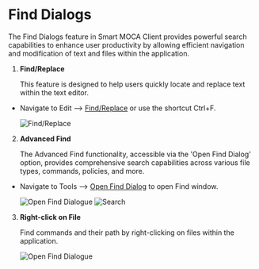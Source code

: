 # Find Dialogs

The Find Dialogs feature in Smart MOCA Client provides powerful search capabilities to enhance user productivity by allowing efficient navigation and modification of text and files within the application. 

1. **Find/Replace**

   This feature is designed to help users quickly locate and replace text within the text editor.

  - Navigate to Edit --> [Find/Replace](./menu-overview/edit.md) or use the shortcut Ctrl+F.

    ![Find/Replace](./.attachments/find1.png)

2. **Advanced Find**

   The Advanced Find functionality, accessible via the 'Open Find Dialog' option, provides comprehensive search capabilities across various file types, commands, policies, and more.

  - Navigate to Tools --> [Open Find Dialog](./menu-overview/tools.md) to open Find window.

    ![Open Find Dialogue](./.attachments/find2.png)
    ![Search](./.attachments/find3.png)

3. **Right-click on File**

   Find commands and their path by right-clicking on files within the application.

   ![Open Find Dialogue](./.attachments/find4.png)